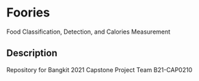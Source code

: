 # Foories
Food Classification, Detection, and Calories Measurement

## Description
Repository for Bangkit 2021 Capstone Project Team B21-CAP0210

